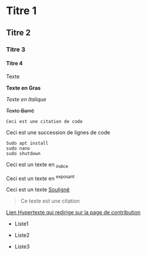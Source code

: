 # Titre 1

## Titre 2

### Titre 3

#### Titre 4

Texte

**Texte en Gras**

*Texte en Italique*

~~Texte Barré~~

`Ceci est une citation de code`

Ceci est une succession de lignes de code

```
Sudo apt install
sudo nano
sudo shutdown
```

Ceci est un texte en <sub>indice</sub>

Ceci est un texte en <sup>exposant</sup>

Ceci est un texte <ins>Souligné</ins>

> Ce texte est une citation

[Lien Hypertexte qui redirige sur la page de contribution](docs/CONTRIBUTING.md)

- Liste1
* Liste2
+ Liste3
